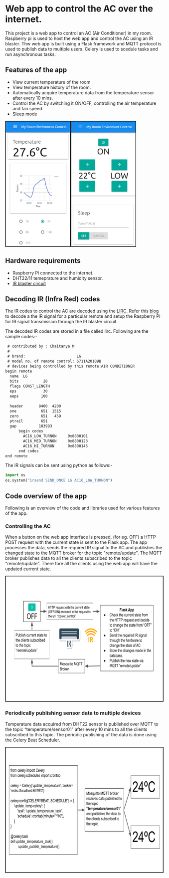 # Web app to control the AC over the internet.
This project is a web app to control an AC (Air Conditioner) in my room. Raspberry pi is used to host the web app and control the AC using an IR blaster.
Thw web app is built using a Flask framework and MQTT protocol is used to publish data to multiple users. Celery is used to scedule tasks and run asynchronous tasks.

## Features of the app

* View current temperature of the room
* View temperature history of the room.
* Automatically acquire temperature data from the temperature sensor after every 10 mins.
* Control the AC by switching it ON/OFF, controlling the air temperature and fan speed.
* Sleep mode

<img src = "images/web_app_01.png" height = "400" border = "2"><img src = "images/web_app_02.png" height = "400" border = "2">

## Hardware requirements

* Raspberry Pi connected to the internet.
* DHT22/11 temeprature and humidity sensor.
* [IR blaster circuit](https://cdn.instructables.com/F1I/Y78D/JE94HH0B/F1IY78DJE94HH0B.LARGE.jpg) 

## Decoding IR (Infra Red) codes

The IR codes to control the AC are decoded using the [LIRC](http://www.lirc.org/). Refer this [blog](http://alexba.in/blog/2013/01/06/setting-up-lirc-on-the-raspberrypi/) to decode a the IR signal for a particular remote and setup the Raspberry PI for IR signal transmission through the IR blaster circuit.

The decoded IR codes are stored in a file called lirc. Following are the sample codes:-

```
 # contributed by : Chaitanya M
 #
 # brand:                       LG
 # model no. of remote control: 6711A20109B
 # devices being controlled by this remote:AIR CONDITIONER
begin remote
  name  LG
  bits           28
  flags CONST_LENGTH
  eps            30
  aeps          100

  header       8400  4200
  one           651  1515
  zero          651   459
  ptrail        651
  gap          103993
      begin codes
        AC16_LOW_TURNON		0x8800101
        AC16_MED_TURNON		0x8800123
        AC16_HI_TURNON		0x8800145      
      end codes
end remote
```
The IR signals can be sent using python as follows:-
```python
import os
os.system("irsend SEND_ONCE LG AC16_LOW_TURNON")
```

## Code overview of the app
Following is an overview of the code and libraries used for various features of the app.

### Controlling the AC

When a button on the web app interface is pressed, (for eg. OFF) a HTTP POST request with the current state is sent to the Flask app. The app processes the data, sends the required IR signal to the AC and publishes the changed state to the MQTT broker for the topic "remote/update". The MQTT broker publishes data to all the clients subscribed to the topic "remote/update". There fore all the clients using the web app will have the updated current state.

<img src = "images/code_overview_01.png" height = "400" border = "2" alignment = "centre">

### Periodically publishing sensor data to multiple devices
Temperature data acquired from DHT22 sensor is published over MQTT   to the topic “temperature/sensor01” after every 10 mins to all the clients subscribed to this topic. The periodic publishing of the data is done using the Celery Beat Scheduler.

<img src = "images/code_overview_02.png" height = "400" border = "2" alignment = "centre">

